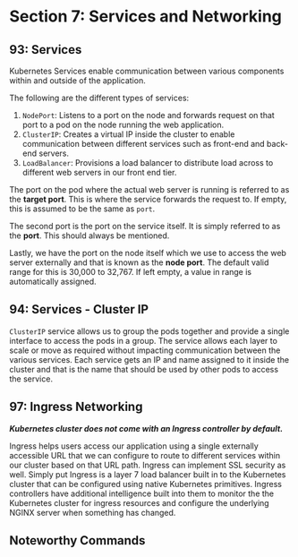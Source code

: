 # Section 7: Services and Networking

## 93: Services

Kubernetes Services enable communication between various components
within and outside of the application.

The following are the different types of services:

1. `NodePort`: Listens to a port on the node and forwards request on that port
to a pod on the node running the web application.
2. `ClusterIP`: Creates a virtual IP inside the cluster to enable communication
between different services such as front-end and back-end servers.
3. `LoadBalancer`: Provisions a load balancer to distribute load across to
different web servers in our front end tier.

The port on the pod where the actual web server is running is referred to as
the **target port**. This is where the service forwards the request to.
If empty, this is assumed to be the same as `port`.

The second port is the port on the service itself. It is simply referred to as
the **port**. This should always be mentioned.

Lastly, we have the port on the node itself which we use to access the web server
externally and that is known as the **node port**.
The default valid range for this is 30,000  to 32,767.
If left empty, a value in range is automatically assigned.

## 94: Services - Cluster IP

`ClusterIP` service allows us to group the pods together and provide a single
interface to access the pods in a group. The service allows each layer to scale
or move as required without impacting communication between the various services.
Each service gets an IP and name assigned to it inside the cluster and
that is the name that should be used by other pods to access the service.

## 97: Ingress Networking

_**Kubernetes cluster does not come with an Ingress controller by default.**_

Ingress helps users access our application using a single externally accessible URL
that we can configure to route to different services within our cluster
based on that URL path.
Ingress can implement SSL security as well.
Simply put Ingress is a layer 7 load balancer built in to the Kubernetes cluster
that can be configured using native Kubernetes primitives.
Ingress controllers have additional intelligence built into them to monitor the
the Kubernetes cluster for ingress resources and configure the underlying
NGINX server when something has changed.

## Noteworthy Commands
